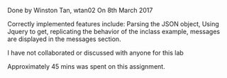 Done by Winston Tan, wtan02
On 8th March 2017

Correctly implemented features include: Parsing the JSON object, 
Using Jquery to get, replicating the behavior of the inclass example,
messages are displayed in the messages section.

I have not collaborated or discussed with anyone for this lab

Approximately 45 mins was spent on this assignment.